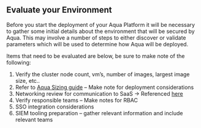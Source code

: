 <!--- ## Evaluate your environment --->

## Evaluate your Environment

Before you start the deployment of your Aqua Platform it will be necessary to gather some initial details about the environment that will be secured by Aqua. This may involve a number of steps to either discover or validate parameters which will be used to determine how Aqua will be deployed. 

Items that need to be evaluated are below, be sure to make note of the following:

1. Verify the cluster node count, vm’s, number of images, largest image size, etc..
2. Refer to [Aqua Sizing guide](https://docs.aquasec.com/v2022.4/release-information/sizing-guide/) – Make note for deployment considerations
3. Networking review for communication to SaaS -> Referenced [here](https://support.aquasec.com/support/solutions/articles/16000119367)
4. Verify responsible teams – Make notes for RBAC
5. SSO integration considerations
6. SIEM tooling preparation – gather relevant information and include relevant teams
